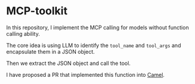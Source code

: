 # MCP-toolkit

In this repository, I implement the MCP calling for models without function calling ability.

The core idea is using LLM to identify the `tool_name` and `tool_args` and encapsulate them in a JSON object.

Then we extract the JSON object and call the tool.

I have proposed a PR that implemented this function into [Camel](https://github.com/camel-ai/camel).